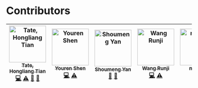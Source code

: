 # Contributors

<!-- ALL-CONTRIBUTORS-LIST:START - Do not remove or modify this section -->
<!-- prettier-ignore -->
| [<img src="https://avatars0.githubusercontent.com/u/568208?v=4" width="100px;" alt="Tate, Hongliang Tian"/><br /><sub><b>Tate, Hongliang Tian</b></sub>](https://github.com/tatetian)<br />[💻](https://github.com/occlum/libos/commits?author=tatetian "Code") [⚠️](https://github.com/occlum/libos/commits?author=tatetian "Tests") [📖](https://github.com/occlum/libos/commits?author=tatetian "Documentation") [🚧](#maintenance-tatetian "Maintenance") | [<img src="https://avatars1.githubusercontent.com/u/5778943?v=4" width="100px;" alt="Youren Shen"/><br /><sub><b>Youren Shen</b></sub>](http://yourenis.me)<br />[💻](https://github.com/occlum/libos/commits?author=Yourens "Code") [⚠️](https://github.com/occlum/libos/commits?author=Yourens "Tests") | [<img src="https://avatars1.githubusercontent.com/u/1940384?v=4" width="100px;" alt="Shoumeng Yan"/><br /><sub><b>Shoumeng Yan</b></sub>](https://github.com/ysminnpu)<br />[🤔](#ideas-ysminnpu "Ideas, Planning, & Feedback") [💼](#business-ysminnpu "Business development") | [<img src="https://avatars0.githubusercontent.com/u/15158738?v=4" width="100px;" alt="Wang Runji"/><br /><sub><b>Wang Runji</b></sub>](https://wangrunji.com)<br />[💻](https://github.com/occlum/libos/commits?author=wangrunji0408 "Code") [⚠️](https://github.com/occlum/libos/commits?author=wangrunji0408 "Tests") | [<img src="https://avatars3.githubusercontent.com/u/5389410?v=4" width="100px;" alt="nk7651"/><br /><sub><b>nk7651</b></sub>](https://github.com/nk7651)<br />[🤔](#ideas-nk7651 "Ideas, Planning, & Feedback") [🖋](#content-nk7651 "Content") | [<img src="https://avatars3.githubusercontent.com/u/2077445?v=4" width="100px;" alt="chyyuu"/><br /><sub><b>chyyuu</b></sub>](http://soft.cs.tsinghua.edu.cn/~chen)<br />[🤔](#ideas-chyyuu "Ideas, Planning, & Feedback") | [<img src="https://avatars3.githubusercontent.com/u/10241344?v=4" width="100px;" alt="Jia Zhang"/><br /><sub><b>Jia Zhang</b></sub>](https://github.com/jiazhang0)<br />[💻](https://github.com/occlum/libos/commits?author=jiazhang0 "Code") [⚠️](https://github.com/occlum/libos/commits?author=jiazhang0 "Tests") |
| :---: | :---: | :---: | :---: | :---: | :---: | :---: |
<!-- ALL-CONTRIBUTORS-LIST:END -->
